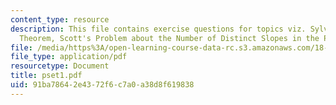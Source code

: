 ```yaml
---
content_type: resource
description: This file contains exercise questions for topics viz. Sylvester-Gallai
  Theorem, Scott's Problem about the Number of Distinct Slopes in the Plane.
file: /media/https%3A/open-learning-course-data-rc.s3.amazonaws.com/18-319-geometric-combinatorics-fall-2005/91ba78642e4372f6c7a0a38d8f619838_pset1.pdf
file_type: application/pdf
resourcetype: Document
title: pset1.pdf
uid: 91ba7864-2e43-72f6-c7a0-a38d8f619838
---
```

